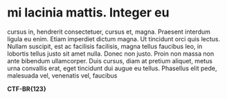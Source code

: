 # mi lacinia mattis. Integer eu

cursus in, hendrerit consectetuer, cursus et, magna. Praesent interdum ligula eu enim. Etiam imperdiet dictum magna. Ut tincidunt orci quis lectus. Nullam suscipit, est ac facilisis facilisis, magna tellus faucibus leo, in lobortis tellus justo sit amet nulla. Donec non justo. Proin non massa non ante bibendum ullamcorper. Duis cursus, diam at pretium aliquet, metus urna convallis erat, eget tincidunt dui augue eu tellus. Phasellus elit pede, malesuada vel, venenatis vel, faucibus

**CTF-BR{123}**
